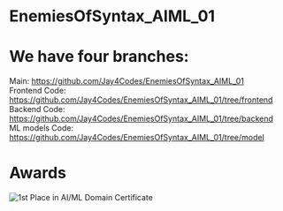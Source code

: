 # EnemiesOfSyntax_AIML_01

# We have four branches:
Main: https://github.com/Jay4Codes/EnemiesOfSyntax_AIML_01
<br />Frontend Code: https://github.com/Jay4Codes/EnemiesOfSyntax_AIML_01/tree/frontend
<br />Backend Code: https://github.com/Jay4Codes/EnemiesOfSyntax_AIML_01/tree/backend
<br />ML models Code: https://github.com/Jay4Codes/EnemiesOfSyntax_AIML_01/tree/model

# Awards
![1st Place in AI/ML Domain Certificate](https://raw.githubusercontent.com/Jay4Codes/SmartSight/main/images/coc.png)

